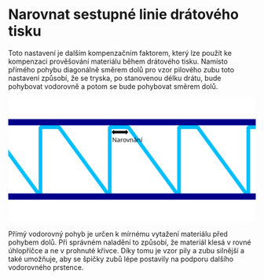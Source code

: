 Narovnat sestupné linie drátového tisku
====

Toto nastavení je dalším kompenzačním faktorem, který lze použít ke kompenzaci prověšování materiálu během drátového tisku. Namísto přímého pohybu diagonálně směrem dolů pro vzor pilového zubu toto nastavení způsobí, že se tryska, po stanovenou délku drátu, bude pohybovat vodorovně a potom se bude pohybovat směrem dolů.

![Nejprve se pohybuje vodorovně a poté zpět dolů](../images/wireframe_straight_before_down_cs.svg)

Přímý vodorovný pohyb je určen k mírnému vytažení materiálu před pohybem dolů. Při správném naladění to způsobí, že materiál klesá v rovné úhlopříčce a ne v prohnuté křivce. Díky tomu je vzor pily a zubu silnější a také umožňuje, aby se špičky zubů lépe postavily na podporu dalšího vodorovného prstence.
